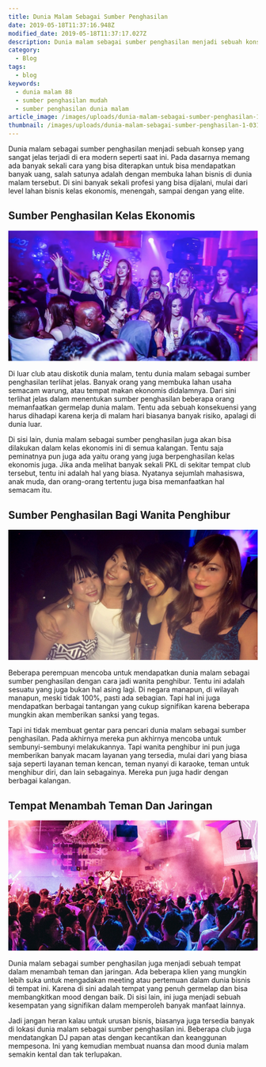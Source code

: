 ```yaml
---
title: Dunia Malam Sebagai Sumber Penghasilan
date: 2019-05-18T11:37:16.948Z
modified_date: 2019-05-18T11:37:17.027Z
description: Dunia malam sebagai sumber penghasilan menjadi sebuah konsep yang sangat jelas terjadi di era modern seperti saat ini. 
category:
  - Blog
tags:
  - blog
keywords:
  - dunia malam 88
  - sumber penghasilan mudah
  - sumber penghasilan dunia malam
article_image: /images/uploads/dunia-malam-sebagai-sumber-penghasilan-1.jpg
thumbnail: /images/uploads/dunia-malam-sebagai-sumber-penghasilan-1-031.jpg
---
```

Dunia malam sebagai sumber penghasilan menjadi sebuah konsep yang sangat jelas terjadi di era modern seperti saat ini. Pada dasarnya memang ada banyak sekali cara yang bisa diterapkan untuk bisa mendapatkan banyak uang, salah satunya adalah dengan membuka lahan bisnis di dunia malam tersebut. Di sini banyak sekali profesi yang bisa dijalani, mulai dari level lahan bisnis kelas ekonomis, menengah, sampai dengan yang elite. 



## Sumber Penghasilan Kelas Ekonomis

![Dunia Malam Sebagai Sumber Penghasilan](/images/uploads/dunia-malam-sebagai-sumber-penghasilan-3.jpg)

Di luar club atau diskotik dunia malam, tentu dunia malam sebagai sumber penghasilan terlihat jelas. Banyak orang yang membuka lahan usaha semacam warung, atau tempat makan ekonomis didalamnya. Dari sini terlihat jelas dalam menentukan sumber penghasilan beberapa orang memanfaatkan germelap dunia malam. Tentu ada sebuah konsekuensi yang harus dihadapi karena kerja di malam hari biasanya banyak risiko, apalagi di dunia luar.

Di sisi lain, dunia malam sebagai sumber penghasilan juga akan bisa dilakukan dalam kelas ekonomis ini di semua kalangan. Tentu saja peminatnya pun juga ada yaitu orang yang juga berpenghasilan kelas ekonomis juga. Jika anda melihat banyak sekali PKL di sekitar tempat club tersebut, tentu ini adalah hal yang biasa. Nyatanya sejumlah mahasiswa, anak muda, dan orang-orang tertentu juga bisa memanfaatkan hal semacam itu.



## Sumber Penghasilan Bagi Wanita Penghibur

![Dunia Malam Sebagai Sumber Penghasilan](/images/uploads/dunia-malam-sebagai-sumber-penghasilan-1.jpg)

Beberapa perempuan mencoba untuk mendapatkan dunia malam sebagai sumber penghasilan dengan cara jadi wanita penghibur. Tentu ini adalah sesuatu yang juga bukan hal asing lagi. Di negara manapun, di wilayah manapun, meski tidak 100%, pasti ada sebagian. Tapi hal ini juga mendapatkan berbagai tantangan yang cukup signifikan karena beberapa mungkin akan memberikan sanksi yang tegas. 

Tapi ini tidak membuat gentar para pencari dunia malam sebagai sumber penghasilan. Pada akhirnya mereka pun akhirnya mencoba untuk sembunyi-sembunyi melakukannya. Tapi wanita penghibur ini pun juga memberikan banyak macam layanan yang tersedia, mulai dari yang biasa saja seperti layanan teman kencan, teman nyanyi di karaoke, teman untuk menghibur diri, dan lain sebagainya. Mereka pun juga hadir dengan berbagai kalangan.



## Tempat Menambah Teman Dan Jaringan

![Dunia Malam Sebagai Sumber Penghasilan](/images/uploads/dunia-malam-sebagai-sumber-penghasilan-2.jpg)

Dunia malam sebagai sumber penghasilan juga menjadi sebuah tempat dalam menambah teman dan jaringan. Ada beberapa klien yang mungkin lebih suka untuk mengadakan meeting atau pertemuan dalam dunia bisnis di tempat ini. Karena di sini adalah tempat yang penuh germelap dan bisa membangkitkan mood dengan baik. Di sisi lain, ini juga menjadi sebuah kesempatan yang signifikan dalam memperoleh banyak manfaat lainnya.

Jadi jangan heran kalau untuk urusan bisnis, biasanya juga tersedia banyak di lokasi dunia malam sebagai sumber penghasilan ini. Beberapa club juga mendatangkan DJ papan atas dengan kecantikan dan keanggunan mempesona. Ini yang kemudian membuat nuansa dan mood dunia malam semakin kental dan tak terlupakan.

